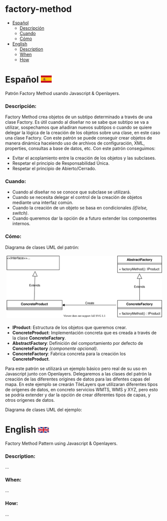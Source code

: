 # factory-method

* [Español](#español)
   * [Descripción](#descripción)
   * [Cuando](#cuando)
   * [Cómo](#cómo)
* [English](#english)
   * [Description](#description)
   * [When](#when)
   * [How](#how)

# Español <img src="images/esp.svg" width="35">
Patrón Factory Method usando Javascript &amp; Openlayers.

### Descripción:
Factory Method crea objetos de un subtipo determinado a través de una clase Factory. Es útil cuando al diseñar no se sabe que subtipo se va a utilizar, sospechamos que añadiran nuevos subtipos o cuando se quiere delegar la lógica de la creación de los objetos sobre una clase, en este caso una clase Factory. Con este patrón se puede conseguir crear objetos de manera dinámica haceiendo uso de archivos de configuración, XML, properties, consultas a base de datos, etc. Con este patrón conseguimos:
   * Evitar el acoplamiento entre la creación de los objetos y las subclases.
   * Respetar el principio de Responsabilidad Única.
   * Respetar el principio de Abierto/Cerrado.

### Cuando:
   * Cuando al diseñar no se conoce que subclase se utilizará.
   * Cuando se necesita delegar el control de la creación de objetos mediante una interfaz común.
   * Cuando la creación de un objeto se basa en condicionales *(if/else, switch)*.
   * Cuando queremos dar la opción de a futuro extender los componentes internos.

### Cómo:
Diagrama de clases UML del patrón:

<img src="images/Factory-Method-Class-Diagram.svg"  alt="Factory Method UML Class Diagram" style="padding: 5px;">

   * **IProduct**: Estructura de los objetos que queremos crear.
   * **ConcreteProduct**: Implementación concreta que es creada a través de la clase **ConcreteFactory**.
   * **AbstractFactory**: Definición del comportamiento por defecto de **ConcreteFactory** *(componente opcional)*.
   * **ConcreteFactory**: Fabrica concreta para la creación los **ConcreteProduct**.

Para este patrón se utilizará un ejemplo básico pero real de su uso en Javascript junto con Openlayers. Delegaremos a las clases del patrón la creación de las diferentes orígines de datos para las difentes capas del mapa. En este ejemplo se crearán TileLayers que utilizaran diferentes tipos de orígenes de datos, en concreto servicios WMTS, WMS y XYZ, pero esto se podría extender y dar la opción de crear diferentes tipos de capas, y otros origenes de datos. 

Diagrama de clases UML del ejemplo:

# English <img src="images/gbr.svg" width="35">
Factory Method Pattern using Javascript &amp; Openlayers.

### Description:
...
### When:
...
### How:
...
